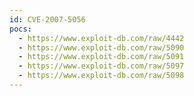 ```yaml
---
id: CVE-2007-5056
pocs:
  - https://www.exploit-db.com/raw/4442
  - https://www.exploit-db.com/raw/5090
  - https://www.exploit-db.com/raw/5091
  - https://www.exploit-db.com/raw/5097
  - https://www.exploit-db.com/raw/5098
---
```

